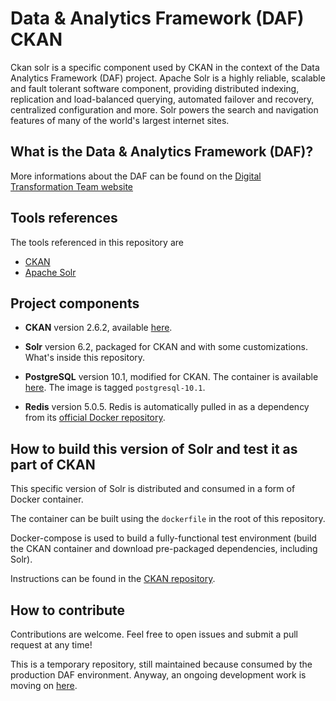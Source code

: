# Data & Analytics Framework (DAF) CKAN

Ckan solr is a specific component used by CKAN in the context of the Data Analytics Framework (DAF) project. Apache Solr is a highly reliable, scalable and fault tolerant software component, providing distributed indexing, replication and load-balanced querying, automated failover and recovery, centralized configuration and more. Solr powers the search and navigation features of many of the world's largest internet sites.

## What is the Data & Analytics Framework (DAF)?

More informations about the DAF can be found on the [Digital Transformation Team website](https://teamdigitale.governo.it/it/projects/daf.htm)

## Tools references

The tools referenced in this repository are

* [CKAN](https://ckan.org/)
* [Apache Solr](https://lucene.apache.org/solr/)

## Project components

* **CKAN** version 2.6.2, available [here](https://github.com/teamdigitale/daf-ckan).

* **Solr** version 6.2, packaged for CKAN and with some customizations. What's inside this repository.

* **PostgreSQL** version 10.1, modified for CKAN. The container is available [here](https://hub.docker.com/r/geosolutionsit/dati-ckan-docker/tags). The image is tagged `postgresql-10.1`.

* **Redis** version 5.0.5. Redis is automatically pulled in as a dependency from its [official Docker repository](https://hub.docker.com/_/redis).

## How to build this version of Solr and test it as part of CKAN

This specific version of Solr is distributed and consumed in a form of Docker container.

The container can be built using the `dockerfile` in the root of this repository.

Docker-compose is used to build a fully-functional test environment (build the CKAN container and download pre-packaged dependencies, including Solr).

Instructions can be found in the [CKAN repository](https://github.com/teamdigitale/daf-ckan).

## How to contribute

Contributions are welcome. Feel free to open issues and submit a pull request at any time!

This is a temporary repository, still maintained because consumed by the production DAF environment. Anyway, an ongoing development work is moving on [here](https://github.com/italia/dati-ckan-docker).
